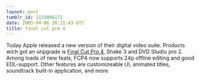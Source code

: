 ```yaml
---
layout: post
tumblr_id: 1133046171  
date: 2003-04-06 20:11:43 UTC
title: final cut pro 4
---
```


Today Apple released a new version of their digital video suite. Products wich got an unpgrade is <a href="http://www.apple.com/finalcutpro/" target="_blank">Final Cut Pro 4</a>, Shake 3 and DVD Studio pro 2. Among loads of new feats, FCP4 now supports 24p offline editing and good EDL-support. Other features are customizeable UI, animated titles, soundtrack built-in application, and more.
